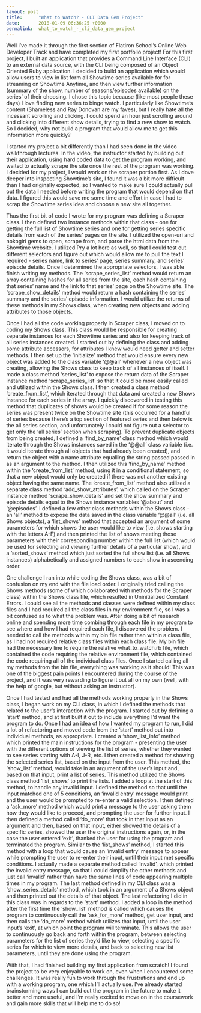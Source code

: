 ```yaml
---
layout: post
title:      "What to Watch? - CLI Data Gem Project"
date:       2018-01-09 06:36:25 +0000
permalink:  what_to_watch_-_cli_data_gem_project
---
```


	
Well I’ve made it through the first section of Flatiron School’s Online Web Developer Track and have completed my first portfolio project! For this first project, I built an application that provides a Command Line Interface (CLI) to an external data source, with the CLI being composed of an Object Oriented Ruby application. I decided to build an application which would allow users to view in list form all Showtime series available for for streaming on Showtime Anytime, and then view further information (summary of the show, number of seasons/episodes available) on the series’ of their choosing. I chose this topic because (like most people these days) I love finding new series to binge watch. I particularly like Showtime’s content (Shameless and Ray Donovan are my faves), but I really hate all the incessant scrolling and clicking. I could spend an hour just scrolling around and clicking into different show details, trying to find a new show to watch. So I decided, why not build a program that would allow me to get this information more quickly?

I started my project a bit differently than I had seen done in the video walkthrough lectures. In the video, the instructor started by building out their application, using hard coded data to get the program working, and waited to actually scrape the site once the rest of the program was working. I decided for my project, I would work on the scraper portion first. As I dove deeper into inspecting Showtime’s site, I found it was a bit more difficult than I had originally expected, so I wanted to make sure I could actually pull out the data I needed before writing the program that would depend on that data. I figured this would save me some time and effort in case I had to scrap the Showtime series idea and choose a new site all together.

Thus the first bit of code I wrote for my program was defining a Scraper class. I then defined two instance methods within that class - one for getting the full list of Showtime series and one  for getting series specific details from each of the series’ pages on the site. I utilized the open-uri and nokogiri gems to open, scrape from, and parse the html data from the Showtime website. I utilized Pry a lot here as well, so that I could test out different selectors and figure out which would allow me to pull the text I required - series name, link to series’ page, series summary, and series’ episode details. Once I determined the appropriate selectors, I was able finish writing my methods. The ‘scrape_series_list’ method would return an array containing hashes for all series from the site, each hash containing that series’ name and the link to that series’ page on the Showtime site. The ‘scrape_show_details’ method would return a hash containing the series’ summary and the series’ episode information. I would utilize the returns of these methods in my Shows class, when creating new objects and adding attributes to those objects.

Once I had all the code working properly in Scraper class, I moved on to coding my Shows class. This class would be responsible for creating separate instances for each Showtime series and also for keeping track of all series instances created. I started out by defining the class and adding some attribute accessors, for attributes I knew would need getter and setter methods. I then set up the ‘initialize’ method that would ensure every new object was added to the class variable ‘@@all’ whenever a new object was creating, allowing the Shows class to keep track of all instances of itself. I made a class method ‘series_list’ to expose the return data of the Scraper instance method ‘scrape_series_list’ so that it could be more easily called and utilized within the Shows class. I then created a class method ‘create_from_list’, which iterated through that data and created a new Shows instance for each series in the array. I quickly discovered in testing this method that duplicates of shows would be created if for some reason the series was present twice on the Showtime site (this occurred for a handful of series because there’s a top section of featured series and then below is the all series section, and unfortunately I could not figure out a selector to get only the ‘all series’ section when scraping). To prevent duplicate objects from being created, I defined a ‘find_by_name’ class method which would iterate through the Shows instances saved in the ‘@@all’ class variable (i.e. it would iterate through all objects that had already been created), and return the object with a name attribute equalling the string passed passed in as an argument to the method. I then utilized this ‘find_by_name’ method within the ‘create_from_list’ method, using it in a conditional statement, so that a new object would only be created if there was not another existing object having the same name. The ‘create_from_list’ method also utilized a separate class method ‘add_show_attributes’, which called on the Scraper instance method ‘scrape_show_details’ and set the show summary and episode details equal to the Shows instance variables ‘@about’ and ‘@episodes’. I defined a few other class methods within the Shows class - an ‘all’ method to expose the data saved in the class variable ‘@@all’ (i.e. all Shows objects), a ‘list_shows’ method that accepted an argument of some parameters for which shows the user would like to view (i.e. shows starting with the letters A-F) and then printed the list of shows meeting those parameters with their corresponding number within the full list (which would be used for selecting and viewing further details of a particular show), and a ‘sorted_shows’ method which just sorted the full show list (i.e. all Shows instances) alphabetically and assigned numbers to each show in ascending order.

One challenge I ran into while coding the Shows class, was a bit of confusion on my end with the file load order. I originally tried calling the Shows methods (some of which collaborated with methods for the Scraper class) within the Shows class file, which resulted in Uninitialized Constant Errors. I could see all the methods and classes were defined within my class files and I had required all the class files in my environment file, so I was a bit confused as to what the problem was. After doing a bit of research online and spending more time combing through each file in my program to see where and how I had required each file, I discovered the problem. I needed to call the methods within my bin file rather than within a class file, as I had not required relative class files within each class file. My bin file had the necessary line to require the relative what_to_watch.rb file, which contained the code requiring the relative environment file, which contained the code requiring all of the individual class files. Once I started calling all my methods from the bin file, everything was working as it should! This was one of the biggest pain points I encountered during the course of the project, and it was very rewarding to figure it out all on my own (well, with the help of google, but without asking an instructor).

Once I had tested and had all the methods working properly in the Shows class, I began work on my CLI class, in which I defined the methods that related to the user’s interaction with the program. I started out by defining a ‘start’ method, and at first built it out to include everything I’d want the program to do. Once I had an idea of how I wanted my program to run, I did a lot of refactoring and moved code from the ‘start’ method out into individual methods, as appropriate. I created a ‘show_list_info’ method which printed the main instructions for the program - presenting the user with the different options of viewing the list of series, whether they wanted to see series starting with A-I, J-R, etc. I then created a method for showing the selected series list, based on the input from the user. This method, the ‘show_list’ method, would take in an argument of the user’s input and, based on that input, print a list of series. This method utilized the Shows class method ‘list_shows’ to print the lists. I added a loop at the start of this method, to handle any invalid input. I defined the method so that until the input matched one of 5 conditions, an ‘invalid entry’ message would print and the user would be prompted to re-enter a valid selection. I then defined a ‘ask_more’ method which would print a message to the user asking them how they would like to proceed, and prompting the user for further input. I then defined a method called ‘do_more’ that took in that input as an argument and then, based on that input, either showed the details of a specific series, showed the user the original instructions again, or, in the case the user entered ‘exit’, thanked the user for using the program and terminated the program. Similar to the ‘list_shows’ method, I started this method with a loop that would cause an ‘invalid entry’ message to appear while prompting the user to re-enter their input, until their input met specific conditions. I actually made a separate method called ‘invalid’, which printed the invalid entry message, so that I could simplify the other methods and just call ‘invalid’ rather than have the same lines of code appearing multiple times in my program. The last method defined in my CLI class was a ‘show_series_details’ method, which took in an argument of a Shows object and then printed out the details of that object. The last refactoring I did in this class was in regards to the ‘start’ method. I added a loop in the method after the first time the ‘show_list’ method is called which causes the program to continuously call the ‘ask_for_more’ method, get user input, and then calls the ‘do_more’ method which utilizes that input, until the user input’s ‘exit’, at which point the program will terminate. This allows the user to continuously go back and forth within the program, between selecting parameters for the list of series they’d like to view, selecting a specific series for which to view more details, and back to selecting new list parameters, until they are done using the program.

With that, I had finished building my first application from scratch! I found the project to be very enjoyable to work on, even when I encountered some challenges. It was really fun to work through the frustrations and end up with a working program, one which I’ll actually use. I’ve already started brainstorming ways I can build out the program in the future to make it better and more useful, and I’m really excited to move on in the coursework and gain more skills that will help me to do so!
